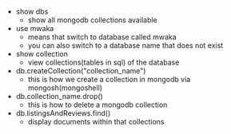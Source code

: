 - show dbs
   - show all mongodb collections available
- use mwaka
   - means that switch to database called mwaka
   - you can also switch to a database name that does not exist
- show collection
   - view collections(tables in sql) of the database
- db.createCollection("collection_name")
   - this is how we create a collection in mongodb via mongosh(mongoshell)
- db.collection_name.drop()
   - this is how to delete a mongodb collection
- db.listingsAndReviews.find()
   - display documents within that collections
